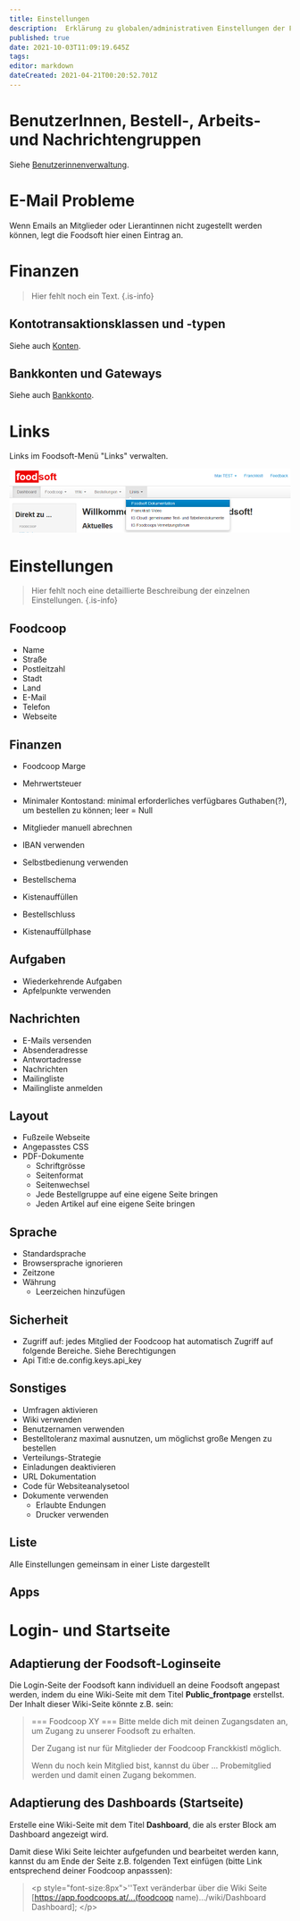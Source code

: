 ```yaml
---
title: Einstellungen
description:  Erklärung zu globalen/administrativen Einstellungen der Foodsoft (Menü: "Administration")
published: true
date: 2021-10-03T11:09:19.645Z
tags: 
editor: markdown
dateCreated: 2021-04-21T00:20:52.701Z
---
```


# BenutzerInnen, Bestell-, Arbeits- und Nachrichtengruppen

Siehe [Benutzerinnenverwaltung](/de/documentation/admin/users).

# E-Mail Probleme

Wenn Emails an Mitglieder oder Lierantinnen nicht zugestellt werden können, legt die Foodsoft hier einen Eintrag an. 

# Finanzen

> Hier fehlt noch ein Text.
{.is-info}

## Kontotransaktionsklassen und -typen

Siehe auch  [Konten](/de/documentation/admin/finances/accounts).


## Bankkonten und Gateways

Siehe auch [Bankkonto](/de/documentation/admin/finances/bank-accounts).


# Links

Links im Foodsoft-Menü "Links" verwalten.

![links-menue.png](/uploads-de/admin_settings_links-menue.png)

# Einstellungen

> Hier fehlt noch eine detaillierte Beschreibung der einzelnen Einstellungen.
{.is-info}

## Foodcoop

- Name
- Straße
- Postleitzahl
- Stadt
- Land
- E-Mail
- Telefon
- Webseite


## Finanzen

- Foodcoop Marge
- Mehrwertsteuer

- Minimaler Kontostand: minimal erforderliches verfügbares Guthaben(?), um bestellen zu können; leer = Null
- Mitglieder manuell abrechnen
- IBAN verwenden
- Selbstbedienung verwenden
- Bestellschema
- Kistenauffüllen 
- Bestellschluss
- Kistenauffüllphase


## Aufgaben

- Wiederkehrende Aufgaben
- Apfelpunkte verwenden

## Nachrichten

- E-Mails versenden
- Absenderadresse
- Antwortadresse
- Nachrichten
- Mailingliste
- Mailingliste anmelden


## Layout

- Fußzeile Webseite
- Angepasstes CSS
- PDF-Dokumente
  - Schriftgrösse
  - Seitenformat
  - Seitenwechsel
  - Jede Bestellgruppe auf eine eigene Seite bringen
  - Jeden Artikel auf eine eigene Seite bringen

## Sprache

- Standardsprache
- Browsersprache ignorieren
- Zeitzone
- Währung
  - Leerzeichen hinzufügen 

## Sicherheit

- Zugriff auf: jedes Mitglied der Foodcoop hat automatisch Zugriff auf folgende Bereiche. Siehe Berechtigungen
- Api Titl:e de.config.keys.api\_key

## Sonstiges

- Umfragen aktivieren
- Wiki verwenden
- Benutzernamen verwenden
- Bestelltoleranz maximal ausnutzen, um möglichst große Mengen zu bestellen
- Verteilungs-Strategie
- Einladungen deaktivieren
- URL Dokumentation
- Code für Websiteanalysetool
- Dokumente verwenden
  - Erlaubte Endungen
  - Drucker verwenden

## Liste

Alle Einstellungen gemeinsam in einer Liste dargestellt


## Apps


# Login- und Startseite

## Adaptierung der Foodsoft-Loginseite

Die Login-Seite der Foodsoft kann individuell an deine Foodsoft angepast werden, indem du eine Wiki-Seite mit dem Titel **Public\_frontpage** erstellst. Der Inhalt dieser Wiki-Seite könnte z.B. sein:

> === Foodcoop XY ===
> Bitte melde dich mit deinen Zugangsdaten an, um Zugang zu unserer Foodsoft zu erhalten. 
>
> Der Zugang ist nur für Mitglieder der Foodcoop Franckkistl möglich. 
>
> Wenn du noch kein Mitglied bist, kannst du über ... Probemitglied werden  und damit einen Zugang bekommen.

## Adaptierung des Dashboards (Startseite)

Erstelle eine Wiki-Seite mit dem Titel **Dashboard**, die als erster Block am Dashboard angezeigt wird. 

Damit diese Wiki Seite leichter aufgefunden und bearbeitet werden kann, kannst du am Ende der Seite z.B. folgenden Text einfügen (bitte Link entsprechend deiner Foodcoop anpasssen): 


> \<p style="font-size:8px">''Text veränderbar über die Wiki Seite 
> \[https://app.foodcoops.at/...(foodcoop name).../wiki/Dashboard 
> Dashboard];  \</p>

